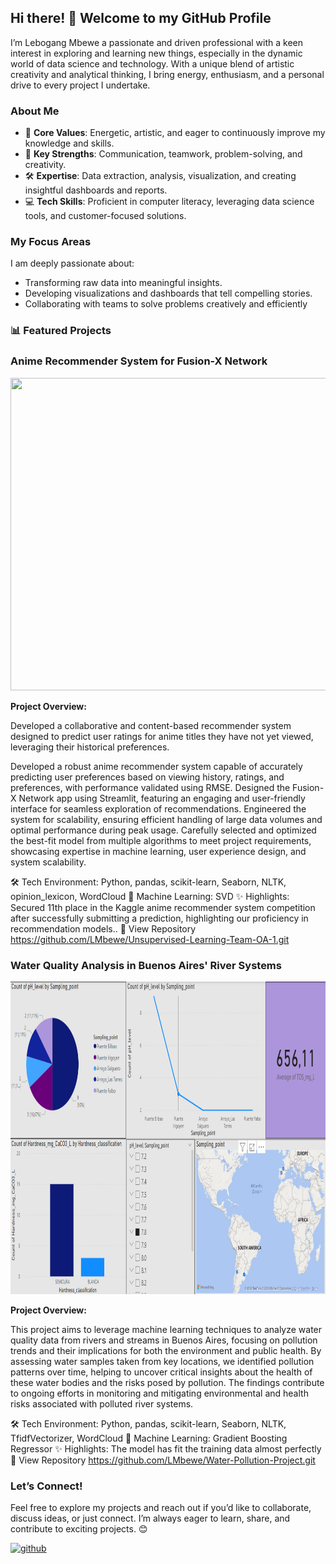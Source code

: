 ## Hi there! 👋 Welcome to my GitHub Profile

I’m Lebogang Mbewe a passionate and driven professional with a keen interest in exploring and learning new things, especially in the dynamic world of data science and technology. With a unique blend of artistic creativity and analytical thinking, I bring energy, enthusiasm, and a personal drive to every project I undertake.

### About Me
- 🌟 **Core Values**: Energetic, artistic, and eager to continuously improve my knowledge and skills.  
- 🧠 **Key Strengths**: Communication, teamwork, problem-solving, and creativity.  
- 🛠 **Expertise**: Data extraction, analysis, visualization, and creating insightful dashboards and reports.  
- 💻 **Tech Skills**: Proficient in computer literacy, leveraging data science tools, and customer-focused solutions.  

### My Focus Areas
I am deeply passionate about:
- Transforming raw data into meaningful insights.  
- Developing visualizations and dashboards that tell compelling stories.  
- Collaborating with teams to solve problems creatively and efficiently

### 📊 Featured Projects

### **Anime Recommender System for Fusion-X Network**  

<div id="main image" align="center">
  <img src="https://uchi.imgix.net/general/anime2.png?crop=focalpoint&domain=uchi.imgix.net&fit=crop&fm=pjpg&fp-x=0.5&fp-y=0.5&h=558&ixlib=php-3.3.1&q=82&usm=20&w=992" width="960" height="500" alt=""/>
</div>

**Project Overview:**  

Developed a collaborative and content-based recommender system designed to predict user ratings for anime titles they have not yet viewed, leveraging their historical preferences. 

Developed a robust anime recommender system capable of accurately predicting user preferences based on viewing history, ratings, and preferences, with performance validated using RMSE. Designed the Fusion-X Network app using Streamlit, featuring an engaging and user-friendly interface for seamless exploration of recommendations. Engineered the system for scalability, ensuring efficient handling of large data volumes and optimal performance during peak usage. Carefully selected and optimized the best-fit model from multiple algorithms to meet project requirements, showcasing expertise in machine learning, user experience design, and system scalability.

🛠️ Tech Environment: Python, pandas, scikit-learn, Seaborn, NLTK, opinion_lexicon, WordCloud 🤖 Machine Learning: SVD ✨ Highlights: Secured 11th place in the Kaggle anime recommender system competition after successfully submitting a prediction, highlighting our proficiency in recommendation models.. 📂 View Repository https://github.com/LMbewe/Unsupervised-Learning-Team-OA-1.git


### Water Quality Analysis in Buenos Aires' River Systems
<div id="main image" align="center">
  <img src=https://github.com/LMbewe/LMbewe/blob/main/Water%20Pollution%20Powerbi%20Insights.png?raw=true width="960" height="500" alt=""/>
</div>

**Project Overview:**

This project aims to leverage machine learning techniques to analyze water quality data from rivers and streams in Buenos Aires, focusing on pollution trends and their implications for both the environment and public health. By assessing water samples taken from key locations, we identified pollution patterns over time, helping to uncover critical insights about the health of these water bodies and the risks posed by pollution. The findings contribute to ongoing efforts in monitoring and mitigating environmental and health risks associated with polluted river systems.

🛠️ Tech Environment: Python, pandas, scikit-learn, Seaborn, NLTK, TfidfVectorizer, WordCloud 🤖 Machine Learning: Gradient Boosting Regressor ✨ Highlights: The model has fit the training data almost perfectly  📂 View Repository https://github.com/LMbewe/Water-Pollution-Project.git

### Let’s Connect!  
Feel free to explore my projects and reach out if you’d like to collaborate, discuss ideas, or just connect. I’m always eager to learn, share, and contribute to exciting projects. 😊  

[<img src='https://cdn.jsdelivr.net/npm/simple-icons@3.0.1/icons/github.svg' alt='github' height='40'>](https://github.com/LMbewe)


